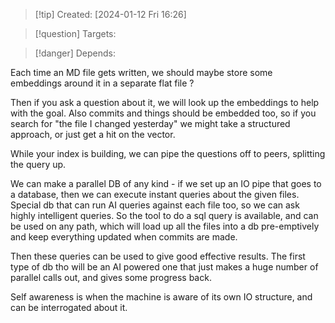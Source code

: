 
>[!tip] Created: [2024-01-12 Fri 16:26]

>[!question] Targets: 

>[!danger] Depends: 

Each time an MD file gets written, we should maybe store some embeddings around it in a separate flat file ?

Then if you ask a question about it, we will look up the embeddings to help with the goal.  Also commits and things should be embedded too, so if you search for "the file I changed yesterday" we might take a structured approach, or just get a hit on the vector.

While your index is building, we can pipe the questions off to peers, splitting the query up.

We can make a parallel DB of any kind - if we set up an IO pipe that goes to a database, then we can execute instant queries about the given files.  Special db that can run AI queries against each file too, so we can ask highly intelligent queries.  So the tool to do a sql query is available, and can be used on any path, which will load up all the files into a db pre-emptively and keep everything updated when commits are made.

Then these queries can be used to give good effective results.  The first type of db tho will be an AI powered one that just makes a huge number of parallel calls out, and gives some progress back.

Self awareness is when the machine is aware of its own IO structure, and can be interrogated about it.